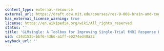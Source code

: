 ```yaml
---
content_type: external-resource
external_url: https://draft.ocw.mit.edu/courses/res-9-008-brain-and-cognitive-sciences-computational-tutorials/pages/glmsingle-a-toolbox-for-improving-single-trial-fmri-response-estimates/
has_external_license_warning: true
license: https://en.wikipedia.org/wiki/All_rights_reserved
status: ''
title: 'GLMsingle: A Toolbox for Improving Single-Trial fMRI Response Estimates'
uid: c24d153b-bbf6-43b6-a1ff-e0274ed40a22
wayback_url: ''
---
```

